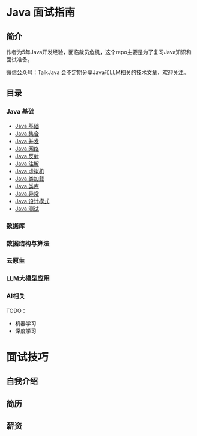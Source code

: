 # Java 面试指南

## 简介

作者为5年Java开发经验，面临裁员危机，这个repo主要是为了复习Java知识和面试准备。


微信公众号：TalkJava
会不定期分享Java和LLM相关的技术文章，欢迎关注。



## 目录

### Java 基础
- [Java 基础](docs/java-basic.md)
- [Java 集合](docs/java-collection.md)
- [Java 并发](docs/java-concurrency.md)
- [Java 网络](docs/java-network.md)
- [Java 反射](docs/java-reflection.md)
- [Java 注解](docs/java-annotation.md)
- [Java 虚拟机](docs/java-vm.md)
- [Java 类加载](docs/java-class-loader.md)
- [Java 类库](docs/java-class-library.md)
- [Java 异常](docs/java-exception.md)
- [Java 设计模式](docs/java-design-pattern.md)
- [Java 测试](docs/java-test.md)    

### 数据库

### 数据结构与算法


### 云原生


### LLM大模型应用


### AI相关

TODO：
- 机器学习
- 深度学习





# 面试技巧


## 自我介绍

## 简历

## 薪资

